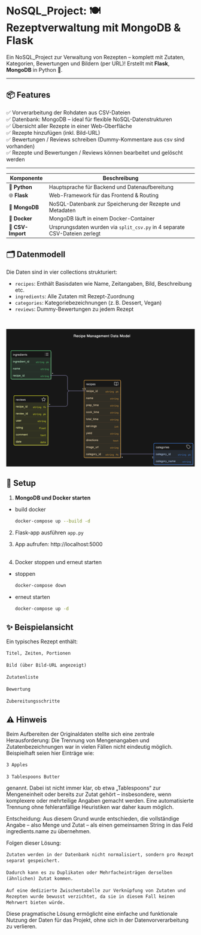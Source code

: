 # NoSQL_Project: 🍽️ Rezeptverwaltung mit MongoDB & Flask

Ein NoSQL_Project zur Verwaltung von Rezepten – komplett mit Zutaten, Kategorien, Bewertungen und Bildern (per URL)! Erstellt mit **Flask**, **MongoDB** in Python 🐍.

---

## 📦 Features

✅ Vorverarbeitung der Rohdaten aus CSV-Dateien  
✅ Datenbank: MongoDB – ideal für flexible NoSQL-Datenstrukturen  
✅ Übersicht aller Rezepte in einer Web-Oberfläche  
✅ Rezepte hinzufügen (inkl. Bild-URL)  
✅ Bewertungen / Reviews schreiben (Dummy-Kommentare aus csv sind vorhanden)  
✅ Rezepte und Bewertungen / Reviews können bearbeitet und gelöscht werden  

---

| Komponente         | Beschreibung                                                                 |
|--------------------|------------------------------------------------------------------------------|
| 🐍 **Python**       | Hauptsprache für Backend und Datenaufbereitung                              |
| 🌐 **Flask**        | Web-Framework für das Frontend & Routing                                     |
| 🍃 **MongoDB**      | NoSQL-Datenbank zur Speicherung der Rezepte und Metadaten                   |
| 🐳 **Docker**       | MongoDB läuft in einem Docker-Container  |
| 📄 **CSV-Import**   | Ursprungsdaten wurden via `split_csv.py` in 4 separate CSV-Dateien zerlegt  |


## 🗂️ Datenmodell

Die Daten sind in vier collections strukturiert:

- `recipes`: Enthält Basisdaten wie Name, Zeitangaben, Bild, Beschreibung etc.
- `ingredients`: Alle Zutaten mit Rezept-Zuordnung
- `categories`: Kategoriebezeichnungen (z. B. Dessert, Vegan)
- `reviews`: Dummy-Bewertungen zu jedem Rezept
<br>

![screenshot](ERD.png)

## 🧪 Setup

1. **MongoDB und Docker starten**

- build docker

    ```bash
    docker-compose up --build -d

2. Flask-app ausführen `app.py`
3. App aufrufen: http://localhost:5000
<br><br>

6. Docker stoppen und erneut starten
- stoppen

   ```bash
   docker-compose down

- erneut starten

   ```bash
   docker-compose up -d

## ✨ Beispielansicht

Ein typisches Rezept enthält:

    Titel, Zeiten, Portionen

    Bild (über Bild-URL angezeigt)

    Zutatenliste

    Bewertung

    Zubereitungsschritte


## ⚠️ Hinweis

Beim Aufbereiten der Originaldaten stellte sich eine zentrale Herausforderung: Die Trennung von Mengenangaben und Zutatenbezeichnungen war in vielen Fällen nicht eindeutig möglich. Beispielhaft seien hier Einträge wie:

    3 Apples

    3 Tablespoons Butter

genannt. Dabei ist nicht immer klar, ob etwa „Tablespoons“ zur Mengeneinheit oder bereits zur Zutat gehört – insbesondere, wenn komplexere oder mehrteilige Angaben gemacht werden. Eine automatisierte Trennung ohne fehleranfällige Heuristiken war daher kaum möglich.

Entscheidung:
Aus diesem Grund wurde entschieden, die vollständige Angabe – also Menge und Zutat – als einen gemeinsamen String in das Feld ingredients.name zu übernehmen.

Folgen dieser Lösung:

    Zutaten werden in der Datenbank nicht normalisiert, sondern pro Rezept separat gespeichert.

    Dadurch kann es zu Duplikaten oder Mehrfacheinträgen derselben (ähnlichen) Zutat kommen.

    Auf eine dedizierte Zwischentabelle zur Verknüpfung von Zutaten und Rezepten wurde bewusst verzichtet, da sie in diesem Fall keinen Mehrwert bieten würde.

Diese pragmatische Lösung ermöglicht eine einfache und funktionale Nutzung der Daten für das Projekt, ohne sich in der Datenvorverarbeitung zu verlieren.
